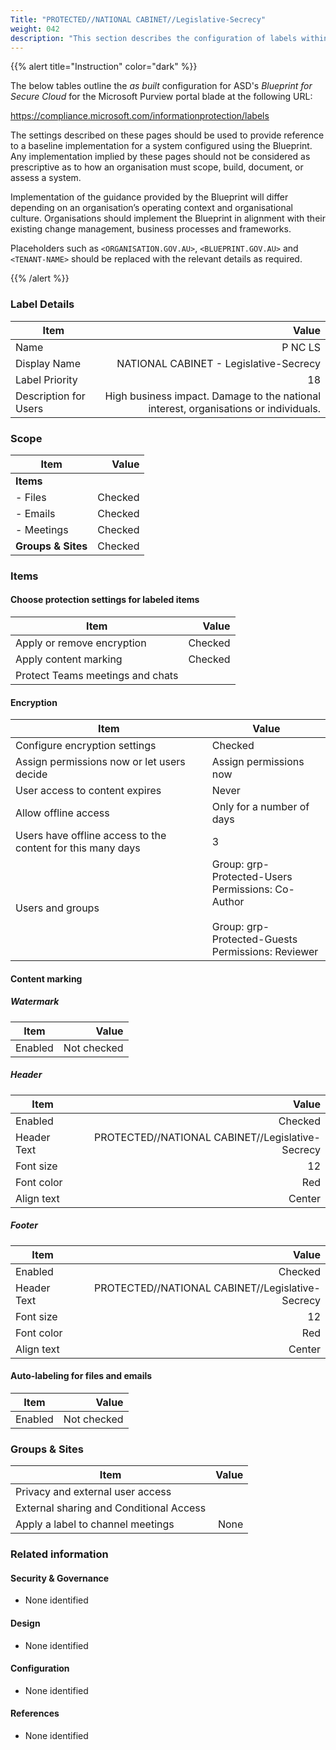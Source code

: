 ```yaml
---
Title: "PROTECTED//NATIONAL CABINET//Legislative-Secrecy"
weight: 042
description: "This section describes the configuration of labels within Microsoft Purview associated with systems built according to guidance in ASD's Blueprint for Secure Cloud."
---
```


{{% alert title="Instruction" color="dark" %}}
 
The below tables outline the *as built* configuration for ASD's *Blueprint for Secure Cloud* for the Microsoft Purview portal blade at the following URL: 
 
https://compliance.microsoft.com/informationprotection/labels
 
The settings described on these pages should be used to provide reference to a baseline implementation for a system configured using the Blueprint. Any implementation implied by these pages should not be considered as prescriptive as to how an organisation must scope, build, document, or assess a system.

Implementation of the guidance provided by the Blueprint will differ depending on an organisation’s operating context and organisational culture. Organisations should implement the Blueprint in alignment with their existing change management, business processes and frameworks.

Placeholders such as `<ORGANISATION.GOV.AU>`, `<BLUEPRINT.GOV.AU>` and `<TENANT-NAME>` should be replaced with the relevant details as required.

{{% /alert %}}

### Label Details

| Item                  |                                                                                Value |
| --------------------- | -----------------------------------------------------------------------------------: |
| Name                  |                                                                              P NC LS |
| Display Name          |                                               NATIONAL CABINET - Legislative-Secrecy |
| Label Priority        |                                                                                   18 |
| Description for Users | High business impact. Damage to the national interest, organisations or individuals. |

### Scope

| Item               |   Value |
| ------------------ | ------: |
| **Items**          |         |
| - Files            | Checked |
| - Emails           | Checked |
| - Meetings         | Checked |
| **Groups & Sites** | Checked |

### Items

#### Choose protection settings for labeled items

| Item                             |   Value |
| -------------------------------- | ------: |
| Apply or remove encryption       | Checked |
| Apply content marking            | Checked |
| Protect Teams meetings and chats |         |

#### Encryption

| Item                                                        | Value                                                                                                            |
| ----------------------------------------------------------- | ---------------------------------------------------------------------------------------------------------------- |
| Configure encryption settings                               | Checked                                                                                                          |
| Assign permissions now or let users decide                  | Assign permissions now                                                                                           |
| User access to content expires                              | Never                                                                                                            |
| Allow offline access                                        | Only for a number of days                                                                                        |
| Users have offline access to the content for this many days | 3                                                                                                                |
| Users and groups                                            | Group: grp-Protected-Users<br>Permissions: Co-Author<br><br>Group: grp-Protected-Guests<br>Permissions: Reviewer |

#### Content marking

##### Watermark

| Item    |       Value |
| ------- | ----------: |
| Enabled | Not checked |

##### Header

| Item        |                                            Value |
| ----------- | -----------------------------------------------: |
| Enabled     |                                          Checked |
| Header Text | PROTECTED//NATIONAL CABINET//Legislative-Secrecy |
| Font size   |                                               12 |
| Font color  |                                              Red |
| Align text  |                                           Center |

##### Footer

| Item        |                                            Value |
| ----------- | -----------------------------------------------: |
| Enabled     |                                          Checked |
| Header Text | PROTECTED//NATIONAL CABINET//Legislative-Secrecy |
| Font size   |                                               12 |
| Font color  |                                              Red |
| Align text  |                                           Center |

#### Auto-labeling for files and emails

| Item    |       Value |
| ------- | ----------: |
| Enabled | Not checked |

### Groups & Sites

| Item                                    | Value |
| --------------------------------------- | ----: |
| Privacy and external user access        |       |
| External sharing and Conditional Access |       |
| Apply a label to channel meetings       |  None |

### Related information

#### Security & Governance

* None identified
  
#### Design

* None identified
  
#### Configuration

* None identified

#### References

* None identified